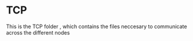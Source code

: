 
# TCP
This is the TCP folder , which contains the files neccesary to communicate across the different nodes
